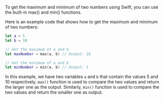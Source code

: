 To get the maximum and minimum of two numbers using Swift, you can use the built-in max() and min() functions.

Here is an example code that shows how to get the maximum and minimum of two numbers:

```swift
let a = 5
let b = 10

// Get the maximum of a and b
let maxNumber = max(a, b) // Output: 10

// Get the minimum of a and b
let minNumber = min(a, b) // Output: 5
```

In this example, we have two variables `a` and `b` that contain the values 5 and 10 respectively. `max()` function is used to compare the two values and return the larger one as the output. Similarly, `min()` function is used to compare the two values and return the smaller one as output.